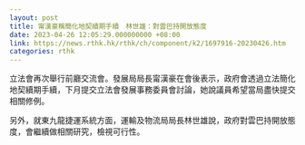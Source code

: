 ```yaml
---
layout: post
title: 甯漢豪稱簡化地契續期手續　林世雄：對雲巴持開放態度
date: 2023-04-26 12:05:29.000000000 +08:00
link: https://news.rthk.hk/rthk/ch/component/k2/1697916-20230426.htm
categories: rthk
---
```


立法會再次舉行前廳交流會。發展局局長甯漢豪在會後表示，政府會透過立法簡化地契續期手續，下月提交立法會發展事務委員會討論，她說議員希望當局盡快提交相關修例。

另外，就東九龍捷運系統方面，運輸及物流局局長林世雄說，政府對雲巴持開放態度，會繼續做相關研究，檢視可行性。
